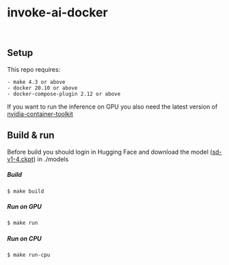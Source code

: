 # invoke-ai-docker
<br/>

Setup
-----

This repo requires:

    - make 4.3 or above 
    - docker 20.10 or above
    - docker-compose-plugin 2.12 or above

If you want to run the inference on GPU you also need the latest version of [nvidia-container-toolkit](https://docs.nvidia.com/datacenter/cloud-native/container-toolkit/install-guide.html)
<br/>

Build & run
-----------

Before build you should login in Hugging Face and download the model ([sd-v1-4.ckpt](https://huggingface.co/CompVis/stable-diffusion-v-1-4-original)) in ./models
<br/>

##### Build
```bash
$ make build
```
##### Run on GPU
```bash
$ make run
```
##### Run on CPU
```bash
$ make run-cpu
```
